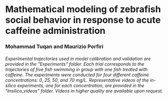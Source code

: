 # Mathematical modeling of zebrafish social behavior in response to acute caffeine administration
### Mohammad Tuqan and Maurizio Porfiri

###### Experimental trajectories used in model calibration and validation are provided in the "Experiments" folder. Each trial corresponds to the trajectories of five fish swimming in group with one fish treated with caffeine. The experiments were conducted for four different caffeine concentrations: 0, 25, 50, and 70 mg/L. Representative videos of the *in-silico* experiments, one for each concentration, are provided in the "Insilico_videos" folder. Videos in higher quality are available upon request.
